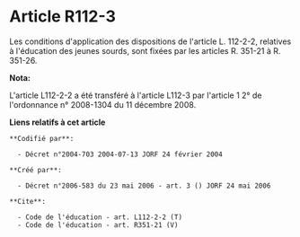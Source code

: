 # Article R112-3

Les conditions d'application des dispositions de l'article L. 112-2-2, relatives à l'éducation des jeunes sourds, sont fixées
par les articles R. 351-21 à R. 351-26.

**Nota:**

L'article L112-2-2 a été transféré à l'article L112-3 par l'article 1 2° de l'ordonnance n° 2008-1304 du 11 décembre 2008.

**Liens relatifs à cet article**

	**Codifié par**:

	  - Décret n°2004-703 2004-07-13 JORF 24 février 2004

	**Créé par**:

	  - Décret n°2006-583 du 23 mai 2006 - art. 3 () JORF 24 mai 2006

	**Cite**:

	  - Code de l'éducation - art. L112-2-2 (T)
	  - Code de l'éducation - art. R351-21 (V)
